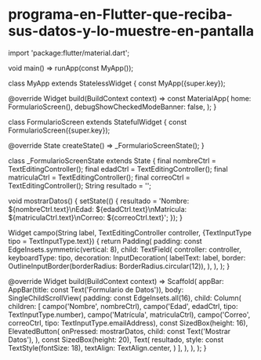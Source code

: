 # programa-en-Flutter-que-reciba-sus-datos-y-lo-muestre-en-pantalla

import 'package:flutter/material.dart';

void main() => runApp(const MyApp());

class MyApp extends StatelessWidget {
  const MyApp({super.key});

  @override
  Widget build(BuildContext context) => const MaterialApp(
        home: FormularioScreen(),
        debugShowCheckedModeBanner: false,
      );
}

class FormularioScreen extends StatefulWidget {
  const FormularioScreen({super.key});

  @override
  State<FormularioScreen> createState() => _FormularioScreenState();
}

class _FormularioScreenState extends State<FormularioScreen> {
  final nombreCtrl = TextEditingController();
  final edadCtrl = TextEditingController();
  final matriculaCtrl = TextEditingController();
  final correoCtrl = TextEditingController();
  String resultado = '';

  void mostrarDatos() {
    setState(() {
      resultado =
          'Nombre: ${nombreCtrl.text}\nEdad: ${edadCtrl.text}\nMatrícula: ${matriculaCtrl.text}\nCorreo: ${correoCtrl.text}';
    });
  }

  Widget campo(String label, TextEditingController controller,
      {TextInputType tipo = TextInputType.text}) {
    return Padding(
      padding: const EdgeInsets.symmetric(vertical: 8),
      child: TextField(
        controller: controller,
        keyboardType: tipo,
        decoration: InputDecoration(
          labelText: label,
          border: OutlineInputBorder(borderRadius: BorderRadius.circular(12)),
        ),
      ),
    );
  }

  @override
  Widget build(BuildContext context) => Scaffold(
        appBar: AppBar(title: const Text('Formulario de Datos')),
        body: SingleChildScrollView(
          padding: const EdgeInsets.all(16),
          child: Column(
            children: [
              campo('Nombre', nombreCtrl),
              campo('Edad', edadCtrl, tipo: TextInputType.number),
              campo('Matrícula', matriculaCtrl),
              campo('Correo', correoCtrl, tipo: TextInputType.emailAddress),
              const SizedBox(height: 16),
              ElevatedButton(
                onPressed: mostrarDatos,
                child: const Text('Mostrar Datos'),
              ),
              const SizedBox(height: 20),
              Text(
                resultado,
                style: const TextStyle(fontSize: 18),
                textAlign: TextAlign.center,
              )
            ],
          ),
        ),
      );
}
